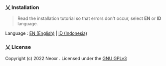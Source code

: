 ### 乂  Installation

> Read the installation tutorial so that errors don't occur, select **EN** or **ID** language.

Language : [EN (English)](https://github.com/neoxr/v3.0.1/blob/master/EN.md) | [ID (Indonesia)](https://github.com/neoxr/v3.0.1/blob/master/ID.md)

### 乂  License
Copyright (c) 2022 Neoxr . Licensed under the [GNU GPLv3](https://github.com/neoxr/v3.0.1/blob/master/LICENSE)




